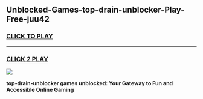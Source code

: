 
## Unblocked-Games-top-drain-unblocker-Play-Free-juu42
<h3>
<a href="https://premium76.site?title=top-drain-unblocker&ref=21A">CLICK TO PLAY</a></h3>
<hr>

<h3>
<a href="https://premium76.site?title=top-drain-unblocker&ref=21A">CLICK 2 PLAY</a>
  
</h3>

<a href="https://premium76.site?title=top-drain-unblocker&ref=21A"><img src="https://clearcache.store/games.png"></a>


**top-drain-unblocker games unblocked: Your Gateway to Fun and Accessible Online Gaming**
